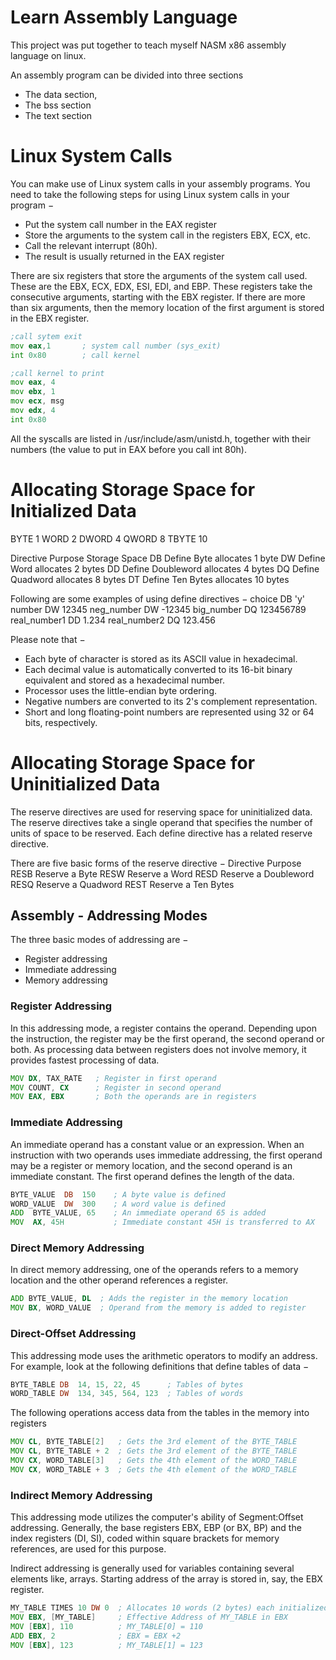 # Learn Assembly Language
This project was put together to teach myself NASM x86 assembly language on linux.

An assembly program can be divided into three sections
- The data section,
- The bss section
- The text section

# Linux System Calls

You can make use of Linux system calls in your assembly programs. You need to take the following steps for using Linux system calls in your program −

- Put the system call number in the EAX register
- Store the arguments to the system call in the registers EBX, ECX, etc.
- Call the relevant interrupt (80h).
- The result is usually returned in the EAX register

There are six registers that store the arguments of the system call used. These are the EBX, ECX, EDX, ESI, EDI, and EBP. These registers take the consecutive arguments, starting with the EBX register. If there are more than six arguments, then the memory location of the first argument is stored in the EBX register.

```asm
;call sytem exit
mov	eax,1		; system call number (sys_exit)
int	0x80		; call kernel

;call kernel to print
mov eax, 4
mov ebx, 1
mov ecx, msg
mov edx, 4
int 0x80
```
All the syscalls are listed in /usr/include/asm/unistd.h, together with their numbers (the value to put in EAX before you call int 80h).

# Allocating Storage Space for Initialized Data

BYTE	1
WORD	2
DWORD	4
QWORD	8
TBYTE	10

Directive	Purpose	        Storage Space
DB	Define Byte	            allocates 1 byte
DW	Define Word	            allocates 2 bytes
DD	Define Doubleword	    allocates 4 bytes
DQ	Define Quadword	        allocates 8 bytes
DT	Define Ten Bytes	    allocates 10 bytes

Following are some examples of using define directives −
choice		    DB	    'y'
number		    DW	    12345
neg_number	    DW	    -12345
big_number	    DQ	    123456789
real_number1	DD	    1.234
real_number2	DQ	    123.456

Please note that −
- Each byte of character is stored as its ASCII value in hexadecimal.
- Each decimal value is automatically converted to its 16-bit binary equivalent and stored as a hexadecimal number.
- Processor uses the little-endian byte ordering.
- Negative numbers are converted to its 2's complement representation.
- Short and long floating-point numbers are represented using 32 or 64 bits, respectively.

# Allocating Storage Space for Uninitialized Data

The reserve directives are used for reserving space for uninitialized data. The reserve directives take a single operand that specifies the number of units of space to be reserved. Each define directive has a related reserve directive.

There are five basic forms of the reserve directive −
Directive	Purpose
RESB	    Reserve a Byte
RESW	    Reserve a Word
RESD	    Reserve a Doubleword
RESQ	    Reserve a Quadword
REST	    Reserve a Ten Bytes


## Assembly - Addressing Modes

The three basic modes of addressing are −
- Register addressing
- Immediate addressing
- Memory addressing

### Register Addressing
In this addressing mode, a register contains the operand. Depending upon the instruction, the register may be the first operand, the second operand or both. As processing data between registers does not involve memory, it provides fastest processing of data.

```asm
MOV DX, TAX_RATE   ; Register in first operand
MOV COUNT, CX	   ; Register in second operand
MOV EAX, EBX	   ; Both the operands are in registers
```
### Immediate Addressing

An immediate operand has a constant value or an expression. When an instruction with two operands uses immediate addressing, the first operand may be a register or memory location, and the second operand is an immediate constant. The first operand defines the length of the data.

```asm
BYTE_VALUE  DB  150    ; A byte value is defined
WORD_VALUE  DW  300    ; A word value is defined
ADD  BYTE_VALUE, 65    ; An immediate operand 65 is added
MOV  AX, 45H           ; Immediate constant 45H is transferred to AX
```

### Direct Memory Addressing
In direct memory addressing, one of the operands refers to a memory location and the other operand references a register.

```asm
ADD	BYTE_VALUE, DL	; Adds the register in the memory location
MOV	BX, WORD_VALUE	; Operand from the memory is added to register
```
### Direct-Offset Addressing
This addressing mode uses the arithmetic operators to modify an address. For example, look at the following definitions that define tables of data −

```asm
BYTE_TABLE DB  14, 15, 22, 45      ; Tables of bytes
WORD_TABLE DW  134, 345, 564, 123  ; Tables of words
```

The following operations access data from the tables in the memory into registers

```asm
MOV CL, BYTE_TABLE[2]	; Gets the 3rd element of the BYTE_TABLE
MOV CL, BYTE_TABLE + 2	; Gets the 3rd element of the BYTE_TABLE
MOV CX, WORD_TABLE[3]	; Gets the 4th element of the WORD_TABLE
MOV CX, WORD_TABLE + 3	; Gets the 4th element of the WORD_TABLE
```

### Indirect Memory Addressing
This addressing mode utilizes the computer's ability of Segment:Offset addressing. Generally, the base registers EBX, EBP (or BX, BP) and the index registers (DI, SI), coded within square brackets for memory references, are used for this purpose.

Indirect addressing is generally used for variables containing several elements like, arrays. Starting address of the array is stored in, say, the EBX register.

```asm
MY_TABLE TIMES 10 DW 0  ; Allocates 10 words (2 bytes) each initialized to 0
MOV EBX, [MY_TABLE]     ; Effective Address of MY_TABLE in EBX
MOV [EBX], 110          ; MY_TABLE[0] = 110
ADD EBX, 2              ; EBX = EBX +2
MOV [EBX], 123          ; MY_TABLE[1] = 123
```

